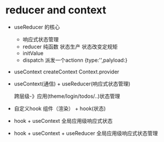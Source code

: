 # reducer and context
- useReducer 的核心
    - 响应式状态管理
    - reducer 纯函数 状态生产  状态改变定规矩
    - initValue
    - dispatch 派发一个actionn
        {type:'',palyload:}

- useContext
     createContext
     Context.provider
- useContext(通信)  +  useReducer(响应式状态管理)
   
    跨层级-》应用(theme/login/todos/..)状态管理

- 自定义hook
   组件（渲染）  + hook(状态)
 
- hook + useContext
     全局应用级响应式状态
- hook  + useContext + useReducer
     全局应用级响应式状态管理